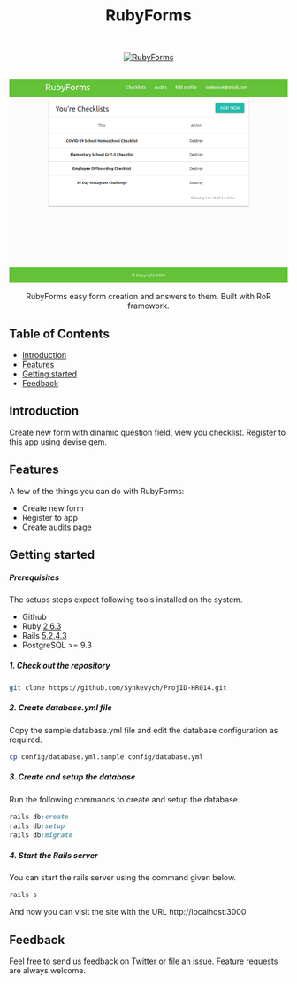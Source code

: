 <h1 align="center"> RubyForms </h1> <br>
<p align="center">
  <a href="https://github.com/Synkevych/ProjID-HR014/">
    <img alt="RubyForms" title="RubyForms" src="https://www.nicepng.com/png/full/234-2344335_long-checklist-vector-checklist-icon.png" width="50">
  </a>
</p>
<br/>
<img src="public/img/checklists.png"/>
<br/>
<p align="center">
  RubyForms easy form creation and answers to them. Built with RoR framework.
</p>

<!-- START doctoc generated TOC please keep comment here to allow auto update -->
<!-- DON'T EDIT THIS SECTION, INSTEAD RE-RUN doctoc TO UPDATE -->
## Table of Contents

- [Introduction](#introduction)
- [Features](#features)
- [Getting started](#getting-started)
- [Feedback](#feedback)

<!-- END doctoc generated TOC please keep comment here to allow auto update -->

## Introduction

Create new form with dinamic question field, view you checklist. Register to this app using devise gem.

## Features

A few of the things you can do with RubyForms:

* Create new form
* Register to app
* Create audits page

## Getting started

##### Prerequisites

The setups steps expect following tools installed on the system.

- Github
- Ruby [2.6.3](https://www.ruby-lang.org/en/news/2019/04/17/ruby-2-6-3-released/)
- Rails [5.2.4.3](https://weblog.rubyonrails.org/2020/5/18/Rails-5-2-4-3-and-6-0-3-1-have-been-released/)
- PostgreSQL >= 9.3

##### 1. Check out the repository

```bash
git clone https://github.com/Synkevych/ProjID-HR014.git
```

##### 2. Create database.yml file

Copy the sample database.yml file and edit the database configuration as required.

```bash
cp config/database.yml.sample config/database.yml
```

##### 3. Create and setup the database

Run the following commands to create and setup the database.

```ruby
rails db:create
rails db:setup
rails db:migrate
```

##### 4. Start the Rails server

You can start the rails server using the command given below.

```ruby
rails s
```

And now you can visit the site with the URL http://localhost:3000

## Feedback

Feel free to send us feedback on [Twitter](https://twitter.com/synkevych) or [file an issue](https://github.com/Synkevych/ProjID-HR014/issues/new). Feature requests are always welcome.
